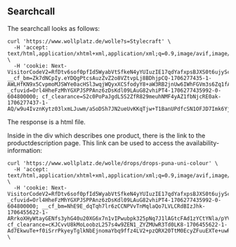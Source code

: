 ## Searchcall

The searchcall looks as follows: 

```
curl 'https://www.wollplatz.de/wolle?s=Stylecraft' \
  -H 'accept: text/html,application/xhtml+xml,application/xml;q=0.9,image/avif,image/webp,image/apng,*/*;q=0.8' \
  -H 'cookie: Next-VisitorCodeV2=RfDtv6sof0pfId5WyabVtSfkeN4yYUIuzIE17qdYafxpsBJXS0t6ujySca7d8BnUSPP8zJGuwHTlHFsC; __cf_bm=Zk7dNCpIy.eYDQgPtcsAuzZvZ2o8VZtvpLj8BDhjpCQ-1706277435-1-AWLHfKN9x5CvpmoMJSWYe0acHSl3wqjWQyxXCSfodyY8+aW3RB2jnUw6IWhFGVm3s6Zq1fAt/zeSsNOMbNIaRyM=; _cfuvid=Orl4HheFzMhYGXPJSPPAnz6zDsKdl09LAuG82vhiPT4-1706277435992-0-604800000; cf_clearance=S2c0PoPaJgdL5S2ZfR829meuhNMF4yAZ1fbNjcRE0ak-1706277437-1-AQ/w9u4IvznKytz03lxmLJuwm/aSoDSh7JN2ueUvKKqTjw+T1BanUPdfcSN1OFJD7Imk6YjTK08QJ3I6RKUjlKc='
```

The response is a html file.

Inside in the div which describes one product, there is the link to the productdescription page. This link can be used to access the availability-information: 

```
curl 'https://www.wollplatz.de/wolle/drops/drops-puna-uni-colour' \
  -H 'accept: text/html,application/xhtml+xml,application/xml;q=0.9,image/avif,image/webp,image/apng,*/*;q=0.8' \
  -H 'cookie: Next-VisitorCodeV2=RfDtv6sof0pfId5WyabVtSfkeN4yYUIuzIE17qdYafxpsBJXS0t6ujySca7d8BnUSPP8zJGuwHTlHFsC; _cfuvid=Orl4HheFzMhYGXPJSPPAnz6zDsKdl09LAuG82vhiPT4-1706277435992-0-604800000; __cf_bm=NhE9E_dqTqh7lr6zCCNPVvTnMqlaQo7LVLCRdBIzJhk-1706455622-1-ARrkoXHyWtayGENfs3yhG40u20XG6x7n1vIPwubpk325pNq7J1lAGtcFAd1zYCtYNla/pYVyBURiQ1B8m8W85Sg=; cf_clearance=cKJCvvU8kMoLoobzL257s4w9ZEN1_ZYZMUwR3Td0LK8-1706455622-1-Ad7EkwuTe+f0iSrrPkyeyTglkNbEjnomaYbq9ffz4LV2+pzQRX20TtM0EcyZFuuEXTe+uwRcNav5JnOaJR5bkPc=' \
  ```
